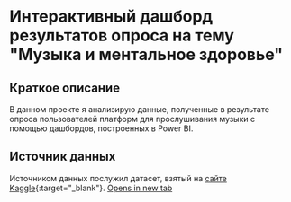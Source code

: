 # Интерактивный дашборд результатов опроса на тему "Музыка и ментальное здоровье"
## Краткое описание 
В данном проекте я анализирую данные, полученные в результате опроса пользователей платформ для прослушивания музыки с помощью дашбордов, построенных в Power BI.
## Источник данных 
Источником данных послужил датасет, взятый на [сайте Kaggle](https://www.kaggle.com/datasets/catherinerasgaitis/mxmh-survey-results){:target="_blank"}.
<a href="placeholder.com" target="_blank">Opens in new tab</a>
